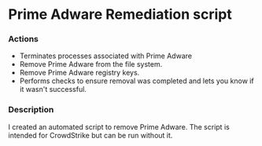 # Prime Adware Remediation script

### Actions
- Terminates processes associated with Prime Adware
- Remove Prime Adware from the file system.
- Remove Prime Adware registry keys.
- Performs checks to ensure removal was completed and lets you know if it wasn't successful.

### Description

I created an automated script to remove Prime Adware. The script is intended for CrowdStrike but can be run without it.
